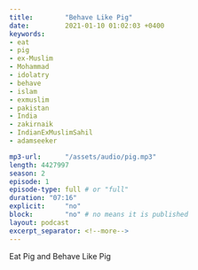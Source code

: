 ```yaml
---
title:        "Behave Like Pig"
date:         2021-01-10 01:02:03 +0400
keywords:
- eat
- pig
- ex-Muslim
- Mohammad
- idolatry
- behave
- islam 
- exmuslim
- pakistan
- India
- zakirnaik
- IndianExMuslimSahil 
- adamseeker

mp3-url:      "/assets/audio/pig.mp3"
length: 4427997
season: 2
episode: 1
episode-type: full # or "full"
duration: "07:16" 
explicit:     "no"
block:        "no" # no means it is published
layout: podcast
excerpt_separator: <!--more-->
---
```

Eat Pig and Behave Like Pig
 


<!--more-->
